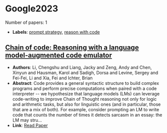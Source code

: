# Google2023

Number of papers: 1

- **Labels**: [prompt strategy](../../labels/prompt_strategy.md), [reason with code](../../labels/reason_with_code.md)

## [Chain of code: Reasoning with a language model-augmented code emulator](paper_1.md)
- **Authors**: Li, Chengshu and Liang, Jacky and Zeng, Andy and Chen, Xinyun and Hausman, Karol and Sadigh, Dorsa and Levine, Sergey and Fei-Fei, Li and Xia, Fei and Ichter, Brian
- **Abstract**: Code provides a general syntactic structure to build complex programs and perform precise computations when paired with a code interpreter -- we hypothesize that language models (LMs) can leverage code-writing to improve Chain of Thought reasoning not only for logic and arithmetic tasks, but also for linguistic ones (and in particular, those that are a mix of both). For example, consider prompting an LM to write code that counts the number of times it detects sarcasm in an essay: the LM may stru...
- **Link**: [Read Paper](https://arxiv.org/pdf/2312.04474.pdf)

